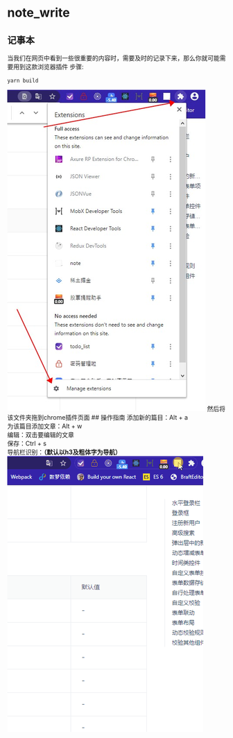 # note_write
## 记事本
当我们在网页中看到一些很重要的内容时，需要及时的记录下来，那么你就可能需要用到这款浏览器插件
步骤:
```
yarn build
```
<img src="./src/assets/chrome_extension_management.jpg" />
然后将该文件夹拖到chrome插件页面
## 操作指南
添加新的篇目：Alt + a</br>
为该篇目添加文章：Alt + w</br>
编辑：双击要编辑的文章</br>
保存：Ctrl + s</br>
导航栏识别：<b>（默认以h3及粗体字为导航）</b>
<img src="./src/assets/demonstrate.gif" />
